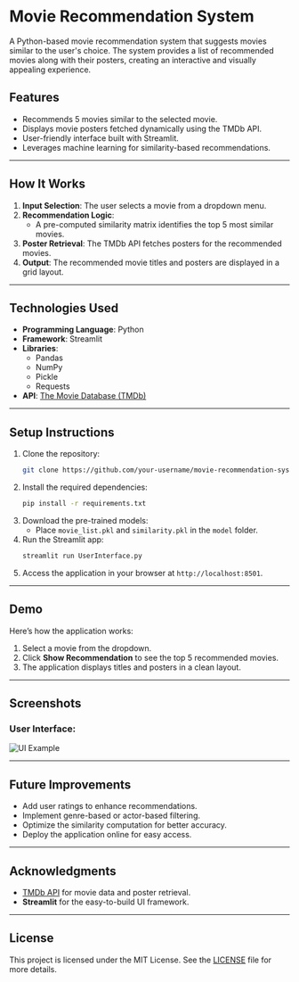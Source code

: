 
# **Movie Recommendation System**

A Python-based movie recommendation system that suggests movies similar to the user's choice. The system provides a list of recommended movies along with their posters, creating an interactive and visually appealing experience.

## **Features**
- Recommends 5 movies similar to the selected movie.
- Displays movie posters fetched dynamically using the TMDb API.
- User-friendly interface built with Streamlit.
- Leverages machine learning for similarity-based recommendations.

---

## **How It Works**
1. **Input Selection**: The user selects a movie from a dropdown menu.
2. **Recommendation Logic**:
   - A pre-computed similarity matrix identifies the top 5 most similar movies.
3. **Poster Retrieval**: The TMDb API fetches posters for the recommended movies.
4. **Output**: The recommended movie titles and posters are displayed in a grid layout.

---

## **Technologies Used**
- **Programming Language**: Python
- **Framework**: Streamlit
- **Libraries**:
  - Pandas
  - NumPy
  - Pickle
  - Requests
- **API**: [The Movie Database (TMDb)](https://www.themoviedb.org/)
  
---

## **Setup Instructions**
1. Clone the repository:
   ```bash
   git clone https://github.com/your-username/movie-recommendation-system.git
   ```
2. Install the required dependencies:
   ```bash
   pip install -r requirements.txt
   ```
3. Download the pre-trained models:
   - Place `movie_list.pkl` and `similarity.pkl` in the `model` folder.
4. Run the Streamlit app:
   ```bash
   streamlit run UserInterface.py
   ```
5. Access the application in your browser at `http://localhost:8501`.

---

## **Demo**
Here’s how the application works:
1. Select a movie from the dropdown.
2. Click **Show Recommendation** to see the top 5 recommended movies.
3. The application displays titles and posters in a clean layout.

---

## **Screenshots**
### User Interface:
![UI Example](https://via.placeholder.com/800x400?text=Add+Screenshots+Here)

---

## **Future Improvements**
- Add user ratings to enhance recommendations.
- Implement genre-based or actor-based filtering.
- Optimize the similarity computation for better accuracy.
- Deploy the application online for easy access.

---

## **Acknowledgments**
- [TMDb API](https://www.themoviedb.org/) for movie data and poster retrieval.
- **Streamlit** for the easy-to-build UI framework.

---

## **License**
This project is licensed under the MIT License. See the [LICENSE](LICENSE) file for more details.
